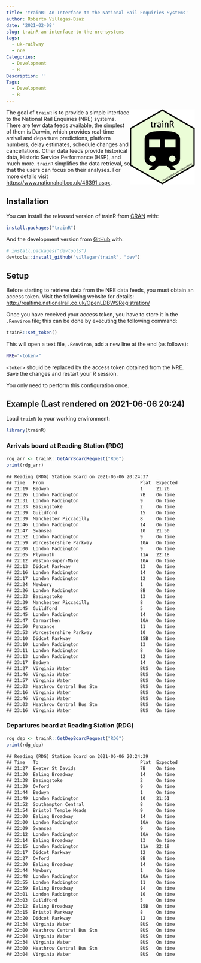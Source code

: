 ```yaml
---
title: 'trainR: An Interface to the National Rail Enquiries Systems'
author: Roberto Villegas-Diaz
date: '2021-02-08'
slug: trainR-an-interface-to-the-nre-systems
tags:
  - uk-railway
  - nre
Categories:
  - Development
  - R
Description: ''
Tags:
  - Development
  - R
---
```


<img src="https://raw.githubusercontent.com/villegar/trainR/main/inst/images/logo.png" alt="logo" align="right" height=200px/>

The goal of `trainR` is to provide a simple interface to the 
National Rail Enquiries (NRE) systems. There are few data feeds 
available, the simplest of them is Darwin, which provides real-time 
arrival and departure predictions, platform numbers, delay estimates, 
schedule changes and cancellations. Other data feeds provide historical 
data, Historic Service Performance (HSP), and much more. `trainR` 
simplifies the data retrieval, so that the users can focus on their 
analyses. For more details visit 
https://www.nationalrail.co.uk/46391.aspx.

## Installation

You can install the released version of trainR from [CRAN](https://CRAN.R-project.org) with:

``` r
install.packages("trainR")
```

And the development version from [GitHub](https://github.com/) with:

``` r
# install.packages("devtools")
devtools::install_github("villegar/trainR", "dev")
```

## Setup
Before starting to retrieve data from the NRE data feeds, you must obtain an access token. 
Visit the following website for details: http://realtime.nationalrail.co.uk/OpenLDBWSRegistration/

Once you have received your access token, you have to store it in the `.Renviron` file; this can be 
done by executing the following command:


```r
trainR::set_token()
```

This will open a text file, `.Renviron`, add a new line at the end (as follows):

```bash
NRE="<token>"
```

`<token>` should be replaced by the access token obtained from the NRE. Save the changes and restart 
your R session.

You only need to perform this configuration once.

## Example (Last rendered on 2021-06-06 20:24)

Load `trainR` to your working environment:

```r
library(trainR)
```

### Arrivals board at Reading Station (RDG)


```r
rdg_arr <- trainR::GetArrBoardRequest("RDG")
print(rdg_arr)
```

```
## Reading (RDG) Station Board on 2021-06-06 20:24:37
## Time   From                                    Plat  Expected
## 21:19  Bedwyn                                  1     21:26
## 21:26  London Paddington                       7B    On time
## 21:31  London Paddington                       9     On time
## 21:33  Basingstoke                             2     On time
## 21:39  Guildford                               15    On time
## 21:39  Manchester Piccadilly                   8     On time
## 21:46  London Paddington                       14    On time
## 21:47  Swansea                                 10    21:50
## 21:52  London Paddington                       9     On time
## 21:59  Worcestershire Parkway                  10A   On time
## 22:00  London Paddington                       9     On time
## 22:05  Plymouth                                11A   22:18
## 22:12  Weston-super-Mare                       10A   On time
## 22:13  Didcot Parkway                          13    On time
## 22:16  London Paddington                       14    On time
## 22:17  London Paddington                       12    On time
## 22:24  Newbury                                 1     On time
## 22:26  London Paddington                       8B    On time
## 22:33  Basingstoke                             13    On time
## 22:39  Manchester Piccadilly                   8     On time
## 22:45  Guildford                               5     On time
## 22:45  London Paddington                       14    On time
## 22:47  Carmarthen                              10A   On time
## 22:50  Penzance                                11    On time
## 22:53  Worcestershire Parkway                  10    On time
## 23:10  Didcot Parkway                          15B   On time
## 23:10  London Paddington                       13    On time
## 23:11  London Paddington                       8     On time
## 23:13  London Paddington                       12    On time
## 23:17  Bedwyn                                  14    On time
## 21:27  Virginia Water                          BUS   On time
## 21:46  Virginia Water                          BUS   On time
## 21:57  Virginia Water                          BUS   On time
## 22:03  Heathrow Central Bus Stn                BUS   On time
## 22:16  Virginia Water                          BUS   On time
## 22:46  Virginia Water                          BUS   On time
## 23:03  Heathrow Central Bus Stn                BUS   On time
## 23:16  Virginia Water                          BUS   On time
```

### Departures board at Reading Station (RDG)


```r
rdg_dep <- trainR::GetDepBoardRequest("RDG")
print(rdg_dep)
```

```
## Reading (RDG) Station Board on 2021-06-06 20:24:39
## Time   To                                      Plat  Expected
## 21:27  Exeter St Davids                        7B    On time
## 21:30  Ealing Broadway                         14    On time
## 21:38  Basingstoke                             2     On time
## 21:39  Oxford                                  9     On time
## 21:44  Bedwyn                                  1     On time
## 21:49  London Paddington                       10    21:51
## 21:52  Southampton Central                     8     On time
## 21:54  Bristol Temple Meads                    9     On time
## 22:00  Ealing Broadway                         14    On time
## 22:00  London Paddington                       10A   On time
## 22:09  Swansea                                 9     On time
## 22:12  London Paddington                       10A   On time
## 22:14  Ealing Broadway                         13    On time
## 22:15  London Paddington                       11A   22:19
## 22:17  Didcot Parkway                          12    On time
## 22:27  Oxford                                  8B    On time
## 22:30  Ealing Broadway                         14    On time
## 22:44  Newbury                                 1     On time
## 22:48  London Paddington                       10A   On time
## 22:55  London Paddington                       11    On time
## 22:59  Ealing Broadway                         14    On time
## 23:01  London Paddington                       10    On time
## 23:03  Guildford                               5     On time
## 23:12  Ealing Broadway                         15B   On time
## 23:15  Bristol Parkway                         8     On time
## 23:20  Didcot Parkway                          12    On time
## 21:34  Virginia Water                          BUS   On time
## 22:00  Heathrow Central Bus Stn                BUS   On time
## 22:04  Virginia Water                          BUS   On time
## 22:34  Virginia Water                          BUS   On time
## 23:00  Heathrow Central Bus Stn                BUS   On time
## 23:04  Virginia Water                          BUS   On time
```
